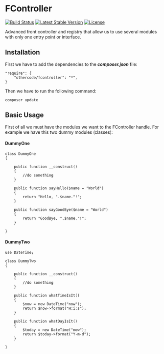 # FController

[![Build Status](https://travis-ci.org/othercodes/fcontroller.svg?branch=master)](https://travis-ci.org/othercodes/fcontroller) [![Latest Stable Version](https://poser.pugx.org/othercode/fcontroller/v/stable)](https://packagist.org/packages/othercode/fcontroller) [![License](https://poser.pugx.org/othercode/fcontroller/license)](https://packagist.org/packages/othercode/fcontroller)

Advanced front controller and registry that allow us to use several modules with only one entry point or interface. 

## Installation

First we have to add the dependencies to the ***composer.json*** file:

```
"require": {
    "othercode/fcontroller": "*",
}
```
Then we have to run the following command:

```
composer update
```

## Basic Usage

First of all we must have the modules we want to the FController handle. For example we have this two dummy modules (classes):

#### DummyOne
```
class DummyOne
{

	public function __construct()
	{
		//do something
	}

	public function sayHello($name = "World")
	{
		return "Hello, ".$name."!";
	}

	public function sayGoodBye($name = "World")
	{
		return "GoodBye, ".$name."!";
	}

}
```

#### DummyTwo
```
use DateTime;

class DummyTwo
{

	public function __construct()
	{
		//do something
	}

	public function whatTimeIsIt()
	{
		$now = new DateTime("now");
		return $now->format("H:i:s");
	}
	
	public function whatDayIsIt()
	{
		$today = new DateTime("now");
        return $today->format("Y-m-d");
	}

}
```

